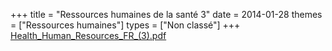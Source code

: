 +++
title = "Ressources humaines de la santé 3"
date = 2014-01-28
themes = ["Ressources humaines"]
types = ["Non classé"]
+++
[Health\_Human\_Resources\_FR\_(3).pdf](/files/Health_Human_Resources_FR_(3).pdf)
